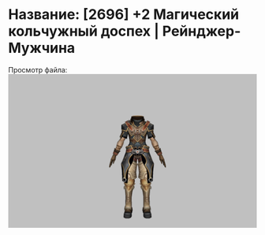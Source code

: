 # Название: [2696] +2 Магический кольчужный доспех | Рейнджер-Мужчина

Просмотр файла:
![p020002.png](p020002.png)